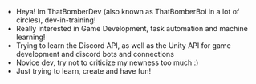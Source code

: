 - Heya! Im ThatBomberDev (also known as ThatBomberBoi in a lot of circles), dev-in-training!
- Really interested in Game Development, task automation and machine learning!
- Trying to learn the Discord API, as well as the Unity API for game development and discord bots and connections 
- Novice dev, try not to criticize my newness too much :)
- Just trying to learn, create and have fun!

<!---
ThatBomberDev/ThatBomberDev is a ✨ special ✨ repository because its `README.md` (this file) appears on your GitHub profile.
You can click the Preview link to take a look at your changes.
--->
